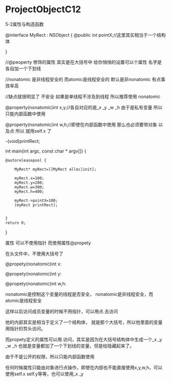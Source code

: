 # ProjectObjectC12
5-2属性与构造函数


@interface MyRect : NSObject
{
    @public
    int pointX;//这里其实相当于一个结构体

}

//@peoperty 修饰的属性 其实是在大括号中 给你悄悄的设置可以个属性 名字是各自加一个下划线

//nonatomic 是非线程安全的 而atomic是线程安全的 默认是非nonatomic 有点事效率高

//缺点就很明显了 不安全 如果是单线程不涉及到线程  所以推荐使用 nonatomic

@property(nonatomic)int x,y;//各自对应的是_x _y _w  _h 由于是私有变量 所以只能内部函数中使用

@property(nonatomic)int w,h;//即使在内部函数中使用 那么也必须要带对象 以及点 所以 就用self.x 了

-(void)printRect;




int main(int argc, const char * argv[]) {

    @autoreleasepool {
    
        MyRect* myRect=[[MyRect alloc]init];
        
        myRect.x=100;
        myRect.y=200;
        myRect.w=300;
        myRect.h=400;
        
        myRect->pointX=100;
        [myRect printRect];
    
        
    }
    return 0;
}





属性 可以不使用指针 而使用属性@propety

在头文件中，不使用大括号了

@propety(nonatomic)int x:

@propety(nonatomic)int y:

@propety(nonatomic)int w,h:

nonatomic是控制这个变量的线程是否安全， nonatomic是非线程安全，而 atomic是线程安全

这样以后访问成员变量的时候不用指针，可以用点.去访问

他的内部其实是相当于定义了一个结构体， 就是那个大括号，所以他里面的变量用指针的剪头访问。

而propety定义的属性可以用.访问，其实是因为在大括号结构体中生成一个_x   _y _w _h  也就是变量都加了一个下划线的变量，但是给隐藏起来了。

由于不是公开的权限，所以只能内部函数使用

任何时候属性只能由对象进行点操作，即使在内部也不能直接使用x,y,w,h，可以使用self.x  self.y等等，也可以使用_x _y
